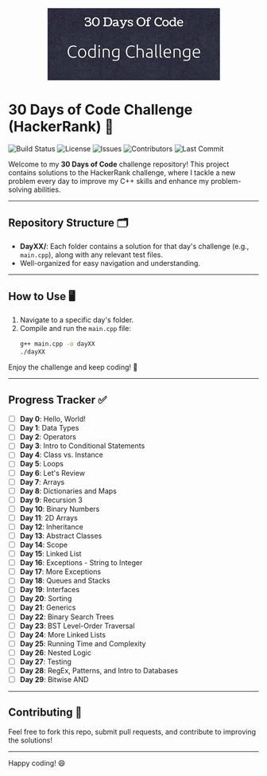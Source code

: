 <div align="center">
   <img src="images.jpg" alt="30daysofcode">
</div>

# 30 Days of Code Challenge (HackerRank) 🚀

![Build Status](https://img.shields.io/github/workflow/status/KARSTERR/30-days-of-code/CI?label=Build)
![License](https://img.shields.io/github/license/KARSTERR/30-days-of-code)
![Issues](https://img.shields.io/github/issues/KARSTERR/30-days-of-code)
![Contributors](https://img.shields.io/github/contributors/KARSTERR/30-days-of-code)
![Last Commit](https://img.shields.io/github/last-commit/KARSTERR/30-days-of-code)

Welcome to my **30 Days of Code** challenge repository! This project contains solutions to the HackerRank challenge, where I tackle a new problem every day to improve my C++ skills and enhance my problem-solving abilities.

---

## Repository Structure 🗂️

- **DayXX/**: Each folder contains a solution for that day's challenge (e.g., `main.cpp`), along with any relevant test files.
- Well-organized for easy navigation and understanding.

---

## How to Use 🖥️

1. Navigate to a specific day's folder.
2. Compile and run the `main.cpp` file:
   ```bash
   g++ main.cpp -o dayXX
   ./dayXX
   ```

Enjoy the challenge and keep coding! 🎯

---

## Progress Tracker ✅

- [ ] **Day 0**: Hello, World!
- [ ] **Day 1**: Data Types
- [ ] **Day 2**: Operators
- [ ] **Day 3**: Intro to Conditional Statements
- [ ] **Day 4**: Class vs. Instance
- [ ] **Day 5**: Loops
- [ ] **Day 6**: Let's Review
- [ ] **Day 7**: Arrays
- [ ] **Day 8**: Dictionaries and Maps
- [ ] **Day 9**: Recursion 3
- [ ] **Day 10**: Binary Numbers
- [ ] **Day 11**: 2D Arrays
- [ ] **Day 12**: Inheritance
- [ ] **Day 13**: Abstract Classes
- [ ] **Day 14**: Scope
- [ ] **Day 15**: Linked List
- [ ] **Day 16**: Exceptions - String to Integer
- [ ] **Day 17**: More Exceptions
- [ ] **Day 18**: Queues and Stacks
- [ ] **Day 19**: Interfaces
- [ ] **Day 20**: Sorting
- [ ] **Day 21**: Generics
- [ ] **Day 22**: Binary Search Trees
- [ ] **Day 23**: BST Level-Order Traversal
- [ ] **Day 24**: More Linked Lists
- [ ] **Day 25**: Running Time and Complexity
- [ ] **Day 26**: Nested Logic
- [ ] **Day 27**: Testing
- [ ] **Day 28**: RegEx, Patterns, and Intro to Databases
- [ ] **Day 29**: Bitwise AND

---

## Contributing 🤝

Feel free to fork this repo, submit pull requests, and contribute to improving the solutions!

---

Happy coding! 😄